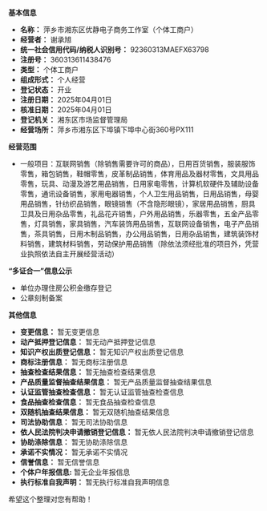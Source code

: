 **基本信息**

*   **名称：** 萍乡市湘东区优静电子商务工作室（个体工商户）
*   **经营者：** 谢承旭
*   **统一社会信用代码/纳税人识别号：** 92360313MAEFX63798
*   **注册号：** 360313611438476
*   **类型：** 个体工商户
*   **组成形式：** 个人经营
*   **登记状态：** 开业
*   **注册日期：** 2025年04月01日
*   **核准日期：** 2025年04月01日
*   **登记机关：** 湘东区市场监督管理局
*   **经营场所：** 萍乡市湘东区下埠镇下埠中心街360号PX111

**经营范围**

*   一般项目：互联网销售（除销售需要许可的商品），日用百货销售，服装服饰零售，箱包销售，鞋帽零售，皮革制品销售，体育用品及器材零售，文具用品零售，玩具、动漫及游艺用品销售，日用家电零售，计算机软硬件及辅助设备零售，通讯设备销售，家用电器销售，个人卫生用品销售，日用品销售，母婴用品销售，针纺织品销售，眼镜销售（不含隐形眼镜），家居用品销售，厨具卫具及日用杂品零售，礼品花卉销售，户外用品销售，乐器零售，五金产品零售，灯具销售，家具销售，汽车装饰用品销售，互联网设备销售，电子产品销售，茶具销售，日用木制品销售，办公用品销售，日用杂品销售，建筑装饰材料销售，建筑材料销售，劳动保护用品销售（除依法须经批准的项目外，凭营业执照依法自主开展经营活动）

**“多证合一”信息公示**

*   单位办理住房公积金缴存登记
*   公章刻制备案

**其他信息**

*   **变更信息：** 暂无变更信息
*   **动产抵押登记信息：** 暂无动产抵押登记信息
*   **知识产权出质登记信息：** 暂无知识产权出质登记信息
*   **商标注册信息：** 暂无商标注册信息
*   **抽查检查结果信息：** 暂无抽查检查结果信息
*   **产品质量监督抽查结果信息：** 暂无产品质量监督抽查结果信息
*   **认证监管抽查检查信息：** 暂无认证监管抽查检查信息
*   **食品抽查检查信息：** 暂无食品抽查检查信息
*   **双随机抽查结果信息：** 暂无双随机抽查结果信息
*   **司法协助信息：** 暂无司法协助信息
*   **依人民法院判决申请撤销登记信息：** 暂无依人民法院判决申请撤销登记信息
*   **协助涤除信息：** 暂无协助涤除信息
*   **承诺不实情况：** 暂无承诺不实情况
*   **信誉信息：** 暂无信誉信息
*    **个体户年报信息:** 暂无企业年报信息
*   **执行标准自我声明：** 暂无执行标准自我声明信息

希望这个整理对您有帮助！
